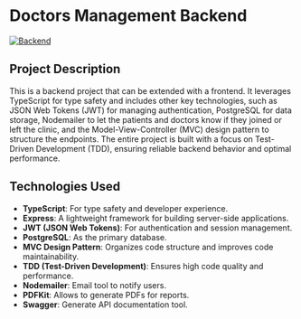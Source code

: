 # Doctors Management Backend

[![Backend](https://github.com/manulucena12/mvc-doctors/actions/workflows/pipeline.yml/badge.svg)](https://github.com/manulucena12/mvc-doctors/actions/workflows/pipeline.yml)

## Project Description

This is a backend project that can be extended with a frontend. It leverages TypeScript for type safety and includes other key technologies, such as JSON Web Tokens (JWT) for managing authentication, PostgreSQL for data storage, Nodemailer to let the patients and doctors know if they joined or left the clinic, and the Model-View-Controller (MVC) design pattern to structure the endpoints. The entire project is built with a focus on Test-Driven Development (TDD), ensuring reliable backend behavior and optimal performance.

## Technologies Used

- **TypeScript**: For type safety and developer experience.
- **Express**: A lightweight framework for building server-side applications.
- **JWT (JSON Web Tokens)**: For authentication and session management.
- **PostgreSQL**: As the primary database.
- **MVC Design Pattern**: Organizes code structure and improves code maintainability.
- **TDD (Test-Driven Development)**: Ensures high code quality and performance.
- **Nodemailer**: Email tool to notify users.
- **PDFKit**: Allows to generate PDFs for reports.
- **Swagger**: Generate API documentation tool.